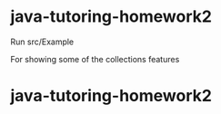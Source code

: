 # java-tutoring-homework2

Run src/Example

For showing some of the collections features

# java-tutoring-homework2
